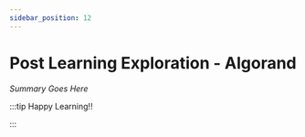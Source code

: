 ```yaml
---
sidebar_position: 12
---
```


# Post Learning Exploration - Algorand

_Summary Goes Here_

:::tip Happy Learning!!

<QuestButton text="Go To Quest" link="https://app.stackup.dev/quest_page/post-learning-exploration---algorand" />

:::
